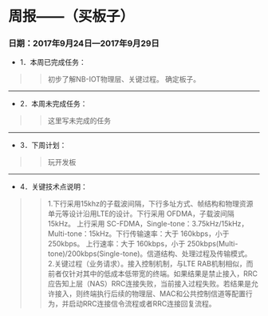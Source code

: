 # 周报——（买板子）				
### 日期：2017年9月24日—2017年9月29日
* 1．本周已完成任务：<br> 
 >>初步了解NB-IOT物理层、关键过程。
 确定板子。
* * *

* 2．本周未完成任务：<br>
>>这里写未完成的任务

* * *

* 3．下周计划：<br>
>>玩开发板
 
 * * *
 
* 4．关键技术点说明：<br>
>>1.下行采用15khz的子载波间隔，下行多址方式、帧结构和物理资源单元等设计沿用LTE的设计。下行采用 OFDMA，子载波间隔 15kHz。 上行采用 SC-FDMA，Single-tone：3.75kHz/15kHz，Multi-tone：15kHz。下行传输速率：大于 160kbps，小于 250kbps。 上行速率：大于 160kbps，小于 250kbps(Multi-tone)/200kbps(Single-tone)。信道结构、处理过程及传输模式。<br>
>>2.关键过程（业务请求）。接入控制机制，与LTE RAB机制相似，而前者仅针对其中的低成本低带宽的终端。如果结果是禁止接入，RRC应告知上层（NAS）RRC连接失败，当前接入过程失败。若结果是允许接入，则终端执行后续的物理层、MAC和公共控制信道等配置行为，并启动RRC连接信令流程或者RRC连接回复流程。

